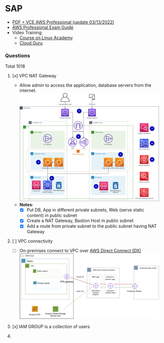 # SAP

* [PDF + VCE AWS Professional (update 03/13/2022)](https://drive.google.com/file/d/1uhXVPbGd9yXdCxtk0vCHdsIx_nP8czih/view?usp=sharing)
* [AWS Professional Exam Guide](https://drive.google.com/file/d/18gvHNZBv7xYTIjV1RKt-eMrXpwl4PTAd/view?usp=sharing)
* Video Training:
    * [Course on Linux Academy](https://drive.google.com/drive/folders/1_4eTGJtb2q-_LSjZ76CRp0mo9GQD0Pv0?usp=sharing)
    * [Cloud Guru](https://drive.google.com/drive/folders/1yy0d3pOkGn3wJ6Z19L_Ka_c23zLgNqM2?usp=sharing)

### Questions

Total 1018

1. [x] VPC NAT Gateway

    - Allow admin to access the application, database servers from the internet.
      ![vpc01](./docs/images/vpc01.png)
    - **Notes**:
        - [x] Put DB, App in different private subnets, Web (serve static content) in public subnet
        - [x] Create a NAT Gateway, Bastion Host in public subnet
        - [x] Add a route from private subnet to the public subnet having NAT Gateway

2. [ ] VPC connectivity
    - [ ] On-premises connect to VPC over [AWS Direct Connect (DX)](https://tutorialsdojo.com/aws-direct-connect/)
      ![vpc02](./docs/images/vpc02.png)

3. [x] IAM GROUP is a collection of users
4.
